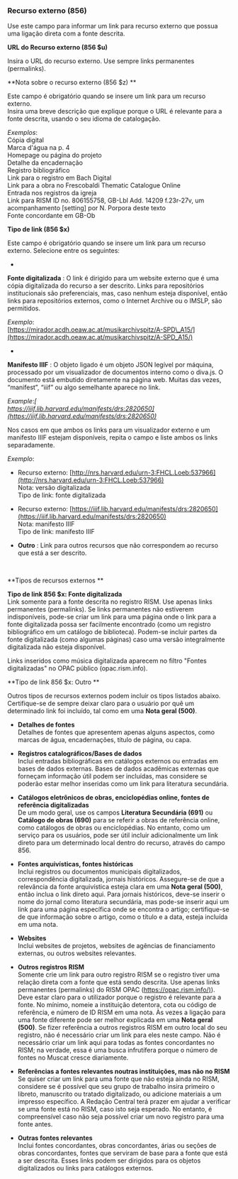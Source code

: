 ### Recurso externo (856)  

Use este campo para informar um link para recurso externo que possua uma ligação direta com a fonte descrita.

**URL do Recurso externo (856 $u)**

  

Insira o URL do recurso externo. Use sempre links permanentes (permalinks).   
  

**Nota sobre o recurso externo (856 $z) **

Este campo é obrigatório quando se insere um link para um recurso externo.   
Insira uma breve descrição que explique porque o URL é relevante para a fonte descrita, usando o seu idioma de catalogação. 

_Exemplos_:   
Cópia digital   
Marca d'água na p. 4   
Homepage ou página do projeto   
Detalhe da encadernação    
Registro bibliográfico   
Link para o registro em Bach Digital    
Link para a obra no Frescobaldi Thematic Catalogue Online   
Entrada nos registros da igreja   
Link para RISM ID no. 806155758, GB-Lbl Add. 14209 f.23r-27v, um acompanhamento [setting] por N. Porpora deste texto     
Fonte concordante em GB-Ob 

**Tipo de link (856 $x)**

Este campo é obrigatório quando se insere um link para um recurso externo. Selecione entre os seguintes: 

- 

**Fonte digitalizada** : O link é dirigido para um website externo que é uma cópia digitalizada do recurso a ser descrito. Links para repositórios institucionais são preferenciais, mas, caso nenhum esteja disponível, então links para repositórios externos, como o Internet Archive ou o IMSLP, são permitidos. 

_Exemplo_:   
[https://mirador.acdh.oeaw.ac.at/musikarchivspitz/A-SPD\_A15/](https://mirador.acdh.oeaw.ac.at/musikarchivspitz/A-SPD_A15/) 

- 

**Manifesto IIIF** : O objeto ligado é um objeto JSON legível por máquina, processado por um visualizador de documentos interno como o diva.js. O documento está embutido diretamente na página web. Muitas das vezes, “manifest”, “iiif” ou algo semelhante aparece no link. 

_Example_:*[  
https://iiif.lib.harvard.edu/manifests/drs:2820650](https://iiif.lib.harvard.edu/manifests/drs:2820650)*

Nos casos em que ambos os links para um visualizador externo e um manifesto IIIF estejam disponíveis, repita o campo e liste ambos os links separadamente.

_Exemplo_: 

  - Recurso externo: [http://nrs.harvard.edu/urn-3:FHCL.Loeb:537966](http://nrs.harvard.edu/urn-3:FHCL.Loeb:537966)   
Nota: versão digitalizada   
Tipo de link: fonte digitalizada 

  - Recurso externo: [https://iiif.lib.harvard.edu/manifests/drs:2820650](https://iiif.lib.harvard.edu/manifests/drs:2820650)   
Nota: manifesto IIIF    
Tipo de link: manifesto IIIF 

- **Outro** : Link para outros recursos que não correspondem ao recurso que está a ser descrito. 

 

**Tipos de recursos externos **

**Tipo de link 856 $x: Fonte digitalizada**  
Link somente para a fonte descrita no registro RISM. Use apenas links permanentes (permalinks). Se links permanentes não estiverem indisponíveis, pode-se criar um link para uma página onde o link para a fonte digitalizada possa ser facilmente encontrado (como um registro bibliográfico em um catálogo de biblioteca). Podem-se incluir partes da fonte digitalizada (como algumas páginas) caso uma versão integralmente digitalizada não esteja disponível. 

Links inseridos como música digitalizada aparecem no filtro "Fontes digitalizadas" no OPAC público (opac.rism.info). 

**Tipo de link 856 $x: Outro **

Outros tipos de recursos externos podem incluir os tipos listados abaixo. Certifique-se de sempre deixar claro para o usuário por quê um determinado link foi incluído, tal como em uma **Nota geral (500)**. 

- **Detalhes de fontes**  
Detalhes de fontes que apresentem apenas alguns aspectos, como marcas de água, encadernações, título de página, ou capa. 

- **Registros catalográficos/Bases de dados**  
Inclui entradas bibliográficas em catálogos externos ou entradas em bases de dados externas. Bases de dados acadêmicas externas que forneçam informação útil podem ser incluídas, mas considere se poderão estar melhor inseridas como um link para literatura secundária.  

- **Catálogos eletrônicos de obras,  enciclopédias online, fontes de referência digitalizadas**  
De um modo geral, use os campos **Literatura Secundária (691)** ou **Catálogo de obras (690)** para se referir a obras de referência online, como catálogos de obras ou enciclopédias. No entanto, como um serviço para os usuários, pode ser útil incluir adicionalmente um link direto para um determinado local dentro do recurso, através do campo 856. 

- **Fontes arquivísticas, fontes históricas**  
Inclui registros ou documentos municipais digitalizados, correspondência digitalizada, jornais históricos. Assegure-se de que a relevância da fonte arquivística esteja clara em uma **Nota geral (500)**, então inclua o link direto aqui. Para jornais históricos, deve-se inserir o nome do jornal como literatura secundária, mas pode-se inserir aqui um link para uma página específica onde se encontra o artigo; certifique-se de que informação sobre o artigo, como o título e a data, esteja incluída em uma nota. 

- **Websites**  
 Inclui websites de projetos, websites de agências de financiamento externas, ou outros websites relevantes.  

- **Outros registros RISM**  
Somente crie um link para outro registro RISM se o registro tiver uma relação direta com a fonte que está sendo descrita. Use apenas links permanentes (permalinks) do RISM OPAC ([https://opac.rism.info/)](https://opac.rism.info/)). Deve estar claro para o utilizador porque o registro é relevante para a fonte. No mínimo, nomeie a instituição detentora, cota ou código de referência, e número de ID RISM em uma nota. Às vezes a ligação para uma fonte diferente pode ser melhor explicada em uma **Nota geral (500)**. Se fizer referência a outros registros RISM em outro local do seu registro, não é necessário criar um link para eles neste campo. Não é necessário criar um link aqui para todas as fontes concordantes no RISM; na verdade, essa é uma busca infrutífera porque o número de fontes no Muscat cresce diariamente.  

- **Referências a fontes relevantes noutras instituições, mas não no RISM**  
 Se quiser criar um link para uma fonte que não esteja ainda no RISM, considere se é possível que seu grupo de trabalho insira primeiro o libreto, manuscrito ou tratado digitalizado, ou adicione materiais a um impresso específico. A Redação Central terá prazer em ajudar a verificar se uma fonte está no RISM, caso isto seja esperado. No entanto, é compreensível caso não seja possível criar um novo registro para uma fonte antes. 

- **Outras fontes relevantes**  
 Inclui fontes concordantes, obras concordantes, árias ou seções de obras concordantes, fontes que serviram de base para a fonte que está a ser descrita. Esses links podem ser dirigidos para os objetos digitalizados ou links para catálogos externos.